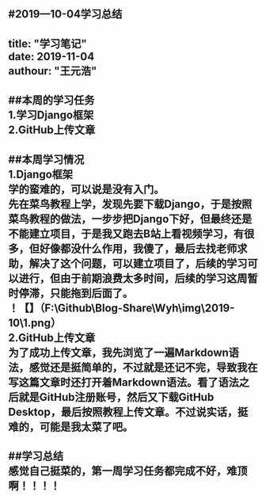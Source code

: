#2019—10-04学习总结  
---  
title:   "学习笔记"  
date:    2019-11-04  
authour:  "王元浩"  
---  
##本周的学习任务  
1.学习Django框架  
2.GitHub上传文章  
---  
##本周学习情况  
1.Django框架  
学的蛮难的，可以说是没有入门。  
先在菜鸟教程上学，发现先要下载Django，于是按照菜鸟教程的做法，一步步把Django下好，但最终还是不能建立项目，于是我又跑去B站上看视频学习，有很多，但好像都没什么作用，我傻了，最后去找老师求助，解决了这个问题，可以建立项目了，后续的学习可以进行，但由于前期浪费太多时间，后续的学习这周暂时停滞，只能拖到后面了。  
！【】（F:\Github\Blog-Share\Wyh\img\2019-10\1.png）  
2.GitHub上传文章  
为了成功上传文章，我先浏览了一遍Markdown语法，感觉还是挺简单的，不过就是还记不完，导致我在写这篇文章时还打开着Markdown语法。看了语法之后就是GitHub注册账号，然后又下载GitHub Desktop，最后按照教程上传文章。不过说实话，挺难的，可能是我太菜了吧。  
---  
##学习总结  
感觉自己挺菜的，第一周学习任务都完成不好，难顶啊！！！！  
---